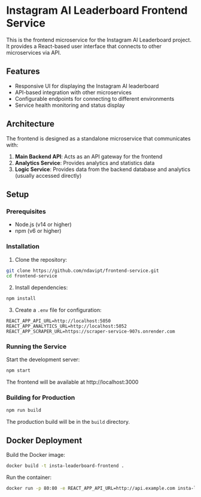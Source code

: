 # Instagram AI Leaderboard Frontend Service

This is the frontend microservice for the Instagram AI Leaderboard project. It provides a React-based user interface that connects to other microservices via API.

## Features

- Responsive UI for displaying the Instagram AI leaderboard
- API-based integration with other microservices
- Configurable endpoints for connecting to different environments
- Service health monitoring and status display

## Architecture

The frontend is designed as a standalone microservice that communicates with:

1. **Main Backend API**: Acts as an API gateway for the frontend
2. **Analytics Service**: Provides analytics and statistics data
3. **Logic Service**: Provides data from the backend database and analytics (usually accessed directly)

## Setup

### Prerequisites

- Node.js (v14 or higher)
- npm (v6 or higher)

### Installation

1. Clone the repository:
```bash
git clone https://github.com/ndavipt/frontend-service.git
cd frontend-service
```

2. Install dependencies:
```bash
npm install
```

3. Create a `.env` file for configuration:
```
REACT_APP_API_URL=http://localhost:5050
REACT_APP_ANALYTICS_URL=http://localhost:5052
REACT_APP_SCRAPER_URL=https://scraper-service-907s.onrender.com
```

### Running the Service

Start the development server:

```bash
npm start
```

The frontend will be available at http://localhost:3000

### Building for Production

```bash
npm run build
```

The production build will be in the `build` directory.

## Docker Deployment

Build the Docker image:

```bash
docker build -t insta-leaderboard-frontend .
```

Run the container:

```bash
docker run -p 80:80 -e REACT_APP_API_URL=http://api.example.com insta-leaderboard-frontend
```
